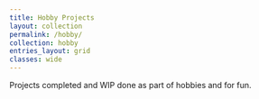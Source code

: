 ```yaml
---
title: Hobby Projects
layout: collection
permalink: /hobby/
collection: hobby
entries_layout: grid
classes: wide
---
```


Projects completed and WIP done as part of hobbies and for fun.